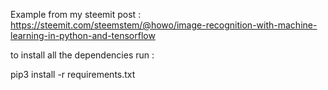 Example from my steemit post : https://steemit.com/steemstem/@howo/image-recognition-with-machine-learning-in-python-and-tensorflow

to install all the dependencies run :

pip3 install -r requirements.txt
